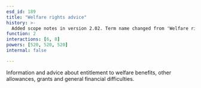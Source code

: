 ```yaml
---
esd_id: 189
title: "Welfare rights advice"
history: >-
  Added scope notes in version 2.02. Term name changed from 'Welfare rights' to 'Welfare rights - advice' in version 3.00. Name changed to 'Welfare rights advice' in version 4.00.
function: 2
interactions: [6, 8]
powers: [520, 520, 520]
internal: false

---
```


Information and advice about entitlement to welfare benefits, other allowances, grants and general financial difficulties.

